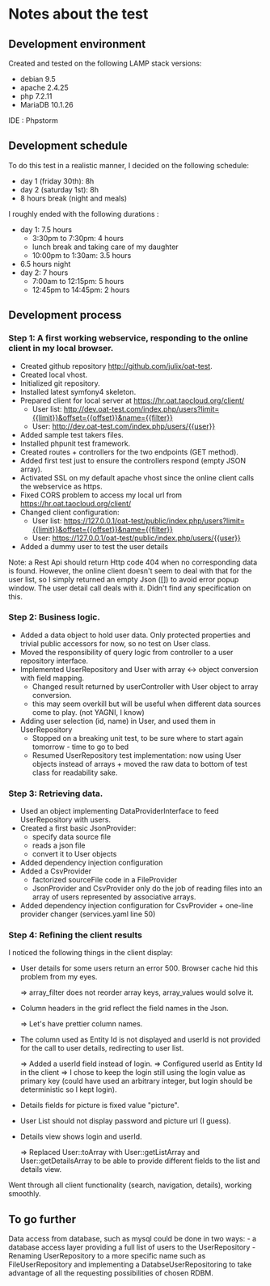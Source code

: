 # Notes about the test


## Development environment

Created and tested on the following LAMP stack versions:

- debian 9.5
- apache 2.4.25
- php 7.2.11
- MariaDB 10.1.26

IDE : Phpstorm


## Development schedule

To do this test in a realistic manner, I decided on the following schedule:

- day 1 (friday 30th): 8h
- day 2 (saturday 1st): 8h
- 8 hours break (night and meals)

I roughly ended with the following durations :

- day 1: 7.5 hours
    - 3:30pm to 7:30pm: 4 hours
    - lunch break and taking care of my daughter
    - 10:00pm to 1:30am: 3.5 hours
- 6.5 hours night
- day 2: 7 hours
    - 7:00am to 12:15pm: 5 hours
    - 12:45pm to 14:45pm: 2 hours


## Development process


### Step 1: A first working webservice, responding to the online client in my local browser.

- Created github repository http://github.com/julix/oat-test.
- Created local vhost.
- Initialized git repository.
- Installed latest symfony4 skeleton.
- Prepared client for local server at https://hr.oat.taocloud.org/client/
    - User list: http://dev.oat-test.com/index.php/users?limit={{limit}}&offset={{offset}}&name={{filter}}
    - User: http://dev.oat-test.com/index.php/users/{{user}}
- Added sample test takers files.
- Installed phpunit test framework.
- Created routes + controllers for the two endpoints (GET method).
- Added first test just to ensure the controllers respond (empty JSON array).
- Activated SSL on my default apache vhost since the online client calls the webservice as https.
- Fixed CORS problem to access my local url from https://hr.oat.taocloud.org/client/
- Changed client configuration:
    - User list: https://127.0.0.1/oat-test/public/index.php/users?limit={{limit}}&offset={{offset}}&name={{filter}}
    - User: https://127.0.0.1/oat-test/public/index.php/users/{{user}}
- Added a dummy user to test the user details

Note: a Rest Api should return Http code 404 when no corresponding data is found.
However, the online client doesn't seem to deal with that for the user list, so I simply returned an empty Json ([]) to avoid error popup window.
The user detail call deals with it.
Didn't find any specification on this.


### Step 2: Business logic.

- Added a data object to hold user data. Only protected properties and trivial public accessors for now, so no test on User class.
- Moved the responsibility of query logic from controller to a user repository interface.
- Implemented UserRepository and User with array <-> object conversion with field mapping.
    - Changed result returned by userController with User object to array conversion.
    - this may seem overkill but will be useful when different data sources come to play. (not YAGNI, I know)
- Adding user selection (id, name) in User, and used them in UserRepository
    - Stopped on a breaking unit test, to be sure where to start again tomorrow - time to go to bed
    - Resumed UserRepository test implementation: now using User objects instead of arrays + moved the raw data to bottom of test class for readability sake.


### Step 3: Retrieving data.

- Used an object implementing DataProviderInterface to feed UserRepository with users.
- Created a first basic JsonProvider:
    - specify data source file
    - reads a json file
    - convert it to User objects
- Added dependency injection configuration
- Added a CsvProvider
    - factorized sourceFile code in a FileProvider
    - JsonProvider and CsvProvider only do the job of reading files into an array of users represented by associative arrays.
- Added dependency injection configuration for CsvProvider + one-line provider changer (services.yaml line 50)


### Step 4: Refining the client results

I noticed the following things in the client display:

- User details for some users return an error 500. Browser cache hid this problem from my eyes.
    
    => array_filter does not reorder array keys, array_values would solve it.

- Column headers in the grid reflect the field names in the Json.

    => Let's have prettier column names.

- The column used as Entity Id is not displayed and userId is not provided for the call to user details, redirecting to user list.

    => Added a userId field instead of login.
    => Configured userId as Entity Id in the client
    => I chose to keep the login still using the login value as primary key (could have used an arbitrary integer, but login should be deterministic so I kept login).

- Details fields for picture is fixed value "picture".
- User List should not display password and picture url (I guess).
- Details view shows login and userId.

    => Replaced User::toArray with User::getListArray and User::getDetailsArray to be able to provide different fields to the list and details view.

Went through all client functionality (search, navigation, details), working smoothly.

## To go further

Data access from database, such as mysql could be done in two ways:
    - a database access layer providing a full list of users to the UserRepository
    - Renaming UserRepository to a more specific name such as FileUserRepository and implementing a DatabseUserRepositoring to take advantage of all the requesting possibilities of chosen RDBM.
